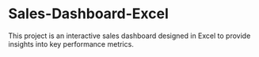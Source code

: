 # Sales-Dashboard-Excel
This project is an interactive sales dashboard designed in Excel to provide insights into key performance metrics.
